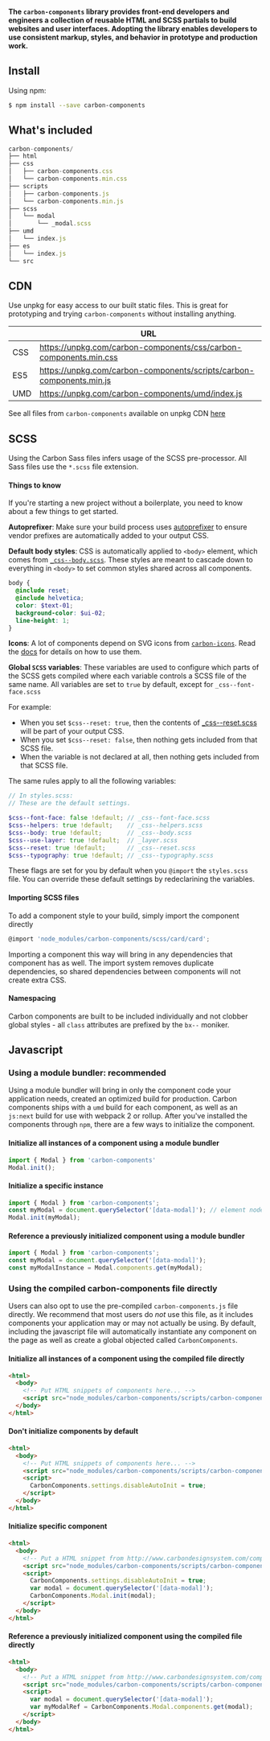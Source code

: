 **The `carbon-components` library provides front-end developers and engineers a collection of reusable HTML and SCSS partials to build websites and user interfaces. Adopting the library enables developers to use consistent markup, styles, and behavior in prototype and production work.**

## Install

Using npm:

```sh
$ npm install --save carbon-components
```

## What's included

```js
carbon-components/
├── html
├── css
│   ├── carbon-components.css
│   └── carbon-components.min.css
├── scripts
│   ├── carbon-components.js
│   └── carbon-components.min.js
├── scss
│   └── modal
│       └── _modal.scss
├── umd
│   └── index.js
├── es
│   └── index.js
└── src
```

## CDN

Use unpkg for easy access to our built static files. This is great for prototyping and trying `carbon-components` without installing anything.

|     | URL                                                                  |
|-----|----------------------------------------------------------------------|
| CSS | https://unpkg.com/carbon-components/css/carbon-components.min.css    |
| ES5 | https://unpkg.com/carbon-components/scripts/carbon-components.min.js |
| UMD | https://unpkg.com/carbon-components/umd/index.js                     |

See all files from `carbon-components` available on unpkg CDN [here](https://unpkg.com/carbon-components/)

## SCSS

Using the Carbon Sass files infers usage of the SCSS pre-processor.
All Sass files use the `*.scss` file extension.

#### Things to know
 
If you're starting a new project without a boilerplate, 
you need to know about a few things to get started.

__Autoprefixer__: Make sure your build process uses [autoprefixer](https://github.com/postcss/autoprefixer) to ensure vendor prefixes are automatically added to your output CSS.

__Default body styles__: CSS is automatically applied to `<body>` element, which comes from [`_css--body.scss`](https://github.com/carbon-design-system/carbon-components/blob/master/src/globals/scss/_css--body.scss). These styles are meant to cascade down to everything in `<body>` to set common styles shared across all components.

```scss
body {
  @include reset;
  @include helvetica;
  color: $text-01;
  background-color: $ui-02;
  line-height: 1;
}
```

__Icons__: A lot of components depend on SVG icons from [`carbon-icons`](https://github.com/carbon-design-system/carbon-icons). Read the [docs](https://github.com/carbon-design-system/carbon-icons/blob/master/docs/usage.md) for details on how to use them.

__Global `SCSS` variables__: These variables are used to configure which parts of the SCSS gets compiled where each variable controls a SCSS file of the same name. All variables are set to `true` by default, except for `_css--font-face.scss`

For example:

- When you set `$css--reset: true`, then the contents of [_css--reset.scss](https://github.com/carbon-design-system/carbon-components/blob/master/src/globals/scss/_css--reset.scss) will be part of your output CSS. 
- When you set `$css--reset: false`, then nothing gets included from that SCSS file.
- When the variable is not declared at all, then nothing gets included from that SCSS file.

The same rules apply to all the following variables:

```scss
// In styles.scss: 
// These are the default settings.

$css--font-face: false !default; // _css--font-face.scss
$css--helpers: true !default;    // _css--helpers.scss
$css--body: true !default;       // _css--body.scss
$css--use-layer: true !default;  // _layer.scss
$css--reset: true !default;      // _css--reset.scss
$css--typography: true !default; // _css--typography.scss
```

These flags are set for you by default when you `@import` the `styles.scss` file. 
You can override these default settings by redeclarining the variables.

#### Importing SCSS files

To add a component style to your build, simply import the component directly

```javascript
@import 'node_modules/carbon-components/scss/card/card';
```

Importing a component this way will bring in any dependencies that component has as well. The import system removes duplicate dependencies, so shared dependencies between components will not create extra CSS.

#### Namespacing

Carbon components are built to be included individually and not clobber global styles - all `class` attributes are prefixed by the `bx--` moniker.

## Javascript

### Using a module bundler: recommended

Using a module bundler will bring in only the component code your application needs, created an optimized build for production. Carbon components ships with a `umd` build for each component, as well as an `js:next` build for use with webpack 2 or rollup. After you've installed the components through `npm`, there are a few ways to initialize the component.

#### Initialize all instances of a component using a module bundler

```js
import { Modal } from 'carbon-components'
Modal.init();
```

#### Initialize a specific instance

```js
import { Modal } from 'carbon-components';
const myModal = document.querySelector('[data-modal]'); // element node of the modal itself
Modal.init(myModal);
```

#### Reference a previously initialized component using a module bundler

```js
import { Modal } from 'carbon-components';
const myModal = document.querySelector('[data-modal]');
const myModalInstance = Modal.components.get(myModal);
```

### Using the compiled carbon-components file directly

Users can also opt to use the pre-compiled `carbon-components.js` file directly. We recommend that most users do _not_ use this file, as it includes components your application may or may not actually be using. By default, including the javascript file will automatically instantiate any component on the page as well as create a global objected called `CarbonComponents`.

#### Initialize all instances of a component using the compiled file directly

```html
<html>
  <body>
    <!-- Put HTML snippets of components here... -->
    <script src="node_modules/carbon-components/scripts/carbon-components.min.js"></script>
  </body>
</html>
```

#### Don't initialize components by default

```html
<html>
  <body>
    <!-- Put HTML snippets of components here... -->
    <script src="node_modules/carbon-components/scripts/carbon-components.min.js"></script>
    <script>
      CarbonComponents.settings.disableAutoInit = true;
    </script>
  </body>
</html>
```

#### Initialize specific component

```html
<html>
  <body>
    <!-- Put a HTML snippet from http://www.carbondesignsystem.com/components/modal/code here -->
    <script src="node_modules/carbon-components/scripts/carbon-components.min.js"></script>
    <script>
      CarbonComponents.settings.disableAutoInit = true;
      var modal = document.querySelector('[data-modal]');
      CarbonComponents.Modal.init(modal);
    </script>
  </body>
</html>
```

#### Reference a previously initialized component using the compiled file directly

```html
<html>
  <body>
    <!-- Put a HTML snippet from http://www.carbondesignsystem.com/components/modal/code here -->
    <script src="node_modules/carbon-components/scripts/carbon-components.min.js"></script>
    <script>
      var modal = document.querySelector('[data-modal]');
      var myModalRef = CarbonComponents.Modal.components.get(modal);
    </script>
  </body>
</html>
```
